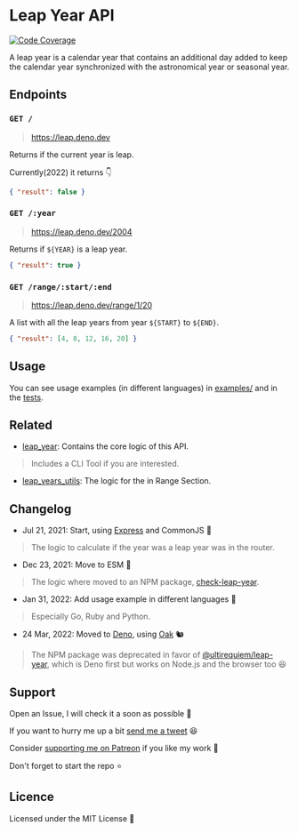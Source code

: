 # Leap Year API

[![Code Coverage](https://codecov.io/gh/ultirequiem/leap-year-api/branch/main/graph/badge.svg)](https://codecov.io/gh/ultirequiem/leap-year-api)

A leap year is a calendar year that contains an additional day added to keep the
calendar year synchronized with the astronomical year or seasonal year.

## Endpoints

### `GET /`

> https://leap.deno.dev

Returns if the current year is leap.

Currently(2022) it returns 👇

```json
{ "result": false }
```

### `GET /:year`

> https://leap.deno.dev/2004

Returns if `${YEAR}` is a leap year.

```json
{ "result": true }
```

### `GET /range/:start/:end`

> https://leap.deno.dev/range/1/20

A list with all the leap years from year `${START}` to `${END}`.

```json
{ "result": [4, 8, 12, 16, 20] }
```

## Usage

You can see usage examples (in different languages) in [examples/](./examples)
and in the [tests](./server_test.ts).

## Related

- [leap_year](https://deno.land/x/leap_year): Contains the core logic of this
  API.

> Includes a CLI Tool if you are interested.

- [leap_years_utils](https://deno.land/x/leap_years_utils): The logic for the in
  Range Section.

## Changelog

- Jul 21, 2021: Start, using [Express](https://expressjs.com/) and CommonJS 🎉

> The logic to calculate if the year was a leap year was in the router.

- Dec 23, 2021: Move to ESM 🚀

> The logic where moved to an NPM package,
> [check-leap-year](https://npmjs.com/package/check-leap-year).

- Jan 31, 2022: Add usage example in different languages 👀

> Especially Go, Ruby and Python.

- 24 Mar, 2022: Moved to [Deno](https://deno.land), using
  [Oak](https://github.com/oakserver/oak) 🐿

> The NPM package was deprecated in favor of
> [@ultirequiem/leap-year](https://npmjs.com/package/@ultirequiem/leap-year),
> which is Deno first but works on Node.js and the browser too 😆

## Support

Open an Issue, I will check it a soon as possible 👀

If you want to hurry me up a bit
[send me a tweet](https://twitter.com/UltiRequiem) 😆

Consider [supporting me on Patreon](https://patreon.com/UltiRequiem) if you like
my work 🙏

Don't forget to start the repo ⭐

## Licence

Licensed under the MIT License 📄
